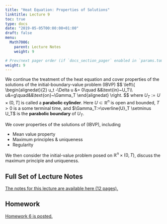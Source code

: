 ```yaml
---
title: "Heat Equation: Properties of Solutions"
linktitle: Lecture 9
toc: true
type: docs
date: "2019-05-05T00:00:00+01:00"
draft: false
menu:
  Math7006:
    parent: Lecture Notes
    weight: 9

# Prev/next pager order (if `docs_section_pager` enabled in `params.toml`)
weight: 9
---
```

We continue the treatment of the heat equation and cover properties of the solutions of the initial-boundary-value problem (IBVP)
$$
\left\\{
\begin{alignedat}{2}
u_t -\Delta u &= 0\quad &&\text{in}~U_T\\\ u&=g\quad&&\text{on}~\Gamma_T
\end{alignedat}
\right.
$$
where $U_T:=U \times (0,T]$ is called a **parabolic cylinder**. Here $U\subset \mathbb{R}^n$ is open and bounded, $T>0$ is a some terminal time, and $\Gamma_T:=\overline{U}_T \setminus U_T$ is the **parabolic boundary** of $U_T$.

We cover properties of the solutions of (IBVP), including

* Mean value property
* Maximum principles & uniqueness
* Regularity

We then consider the initial-value problem posed on $\mathbb{R}^n\times (0,T)$, discuss the maximum principle and uniqueness.

## Full Set of Lecture Notes

[The notes for this lecture are available here (12 pages).](https://www.dropbox.com/s/erhiygqh4r4549u/uc-MATH7006-Lec-9-Heat-Eqn-Properties.pdf?dl=0)

## Homework
[Homework 6 is posted.](https://www.dropbox.com/s/dipvwr8ei7xbbrn/Math-7006-Sp21-HW6.pdf?dl=0)
